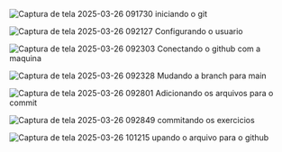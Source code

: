 ![Captura de tela 2025-03-26 091730](https://github.com/user-attachments/assets/c4695015-984d-425a-9d38-45b7b21f2b74) iniciando o git

![Captura de tela 2025-03-26 092127](https://github.com/user-attachments/assets/03ff0e88-6b76-4156-9a99-f3e2f49fb825) Configurando o usuario

![Captura de tela 2025-03-26 092303](https://github.com/user-attachments/assets/c18a3ace-d095-475e-85e0-d057d000dd8c) Conectando o github com a maquina

![Captura de tela 2025-03-26 092328](https://github.com/user-attachments/assets/8247d672-679d-4abc-aa2d-d3068364719f) Mudando a branch para main

![Captura de tela 2025-03-26 092801](https://github.com/user-attachments/assets/f49bc32a-197e-4695-af77-cec894bb5f7b) Adicionando os arquivos para o commit

![Captura de tela 2025-03-26 092849](https://github.com/user-attachments/assets/a10a2661-00ea-4903-a54b-0d328263fc7e) commitando os exercicios

![Captura de tela 2025-03-26 101215](https://github.com/user-attachments/assets/a72f0656-b9da-4a01-8cc2-5f320d7bf944) upando o arquivo para o github

